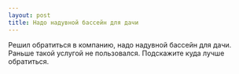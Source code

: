 ```yaml
---
layout: post 
title: Надо надувной бассейн для дачи 
--- 
```

Решил обратиться в компанию, надо надувной бассейн для дачи. Раньше такой услугой не пользовался. Подскажите куда лучше обратиться.